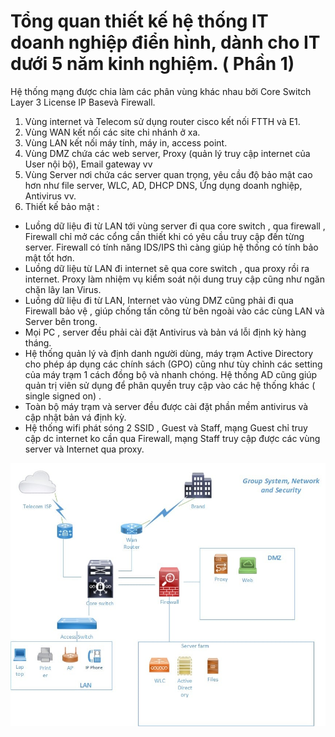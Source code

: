 # Tổng quan thiết kế hệ thống IT doanh nghiệp điển hình, dành cho IT dưới 5 năm kinh nghiệm. ( Phần 1)

Hệ thống mạng được chia làm các phân vùng khác nhau bởi Core Switch Layer 3 License IP Basevà Firewall.

1. Vùng internet và Telecom sử dụng router cisco kết nối FTTH và E1.
2. Vùng WAN kết nối các site chi nhánh ở xa.
3. Vùng LAN kết nối máy tính, máy in, access point.
4. Vùng DMZ chứa các web server, Proxy (quản lý truy cập internet của User nội bộ), Email gateway vv
5. Vùng Server nơi chứa các server quan trọng, yêu cầu độ bảo mật cao hơn như file server, WLC, AD, DHCP DNS, Ứng dụng doanh nghiệp, Antivirus vv.
6. Thiết kế bảo mật :

- Luồng dữ liệu đi từ LAN tới vùng server đi qua core switch , qua firewall , Firewall chỉ mở các cổng cần thiết khi có yêu cầu truy cập đến từng server. Firewall có tính năng IDS/IPS thì càng giúp hệ thống có tính bảo mật tốt hơn.
- Luồng dữ liệu từ LAN đi internet sẽ qua core switch , qua proxy rồi ra internet. Proxy làm nhiệm vụ kiểm soát nội dung truy cập cũng như ngăn chặn lây lan Virus.
- Luồng dữ liệu đi từ LAN, Internet vào vùng DMZ cũng phải đi qua Firewall bảo vệ , giúp chống tấn công từ bên ngoài vào các cùng LAN và Server bên trong.
- Mọi PC , server đều phải cài đặt Antivirus và bản vá lỗi định kỳ hàng tháng.
- Hệ thống quản lý và định danh người dùng, máy trạm Active Directory cho phép áp dụng các chính sách (GPO) cũng như tùy chỉnh các setting của máy trạm 1 cách đồng bộ và nhanh chóng. Hệ thống AD cũng giúp quản trị viên sử dụng để phân quyền truy cập vào các hệ thống khác ( single signed on) .
- Toàn bộ máy trạm và server đều được cài đặt phần mềm antivirus và cập nhật bản vá định kỳ.
- Hệ thống wifi phát sóng 2 SSID , Guest và Staff, mạng Guest chỉ truy cập dc internet ko cần qua Firewall, mạng Staff truy cập được các vùng server và Internet qua proxy.

![Network Infra Topo](/assets/img/network_topo.jpg)
